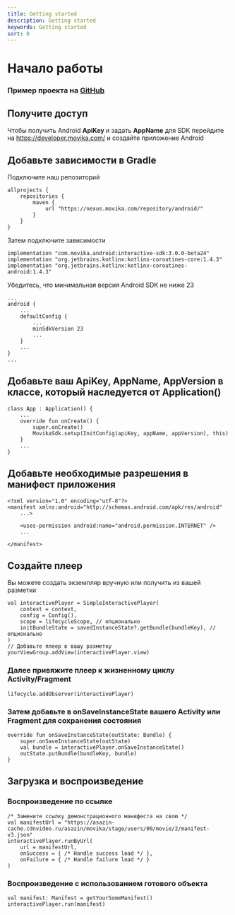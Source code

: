 ```yaml
---
title: Getting started
description: Getting started
keywords: Getting started
sort: 0
---
```


# Начало работы

###  Пример проекта на [GitHub](https://github.com/movika/android.sdk.sample.movika.com)

## Получите доступ

Чтобы получить Android **ApiKey** и задать **AppName** для SDK перейдите на https://developer.movika.com/ и создайте приложение Android

## Добавьте зависимости в Gradle

Подключите наш репозиторий

```
allprojects {
    repositories {
        maven {
            url "https://nexus.movika.com/repository/android/"
        }
    }
}
```

Затем подключите зависимости

```
implementation "com.movika.android:interactive-sdk:3.0.0-beta24"
implementation "org.jetbrains.kotlinx:kotlinx-coroutines-core:1.4.3"
implementation "org.jetbrains.kotlinx:kotlinx-coroutines-android:1.4.3"
```
Убедитесь, что минимальная версия Android SDK не ниже 23
```
...
android {
    ...
    defaultConfig {
        ...
        minSdkVersion 23
        ...
    }
    ...
}
...
```
## Добавьте ваш ApiKey, AppName, AppVersion в классе, который наследуется от Application()

```
class App : Application() {
	...
    override fun onCreate() {
        super.onCreate()
        MovikaSdk.setup(InitConfig(apiKey, appName, appVersion), this)
    }
    ...
}
```
## Добавьте необходимые разрешения в манифест приложения

```
<?xml version="1.0" encoding="utf-8"?>
<manifest xmlns:android="http://schemas.android.com/apk/res/android"
    ...>

    <uses-permission android:name="android.permission.INTERNET" />
    ...

</manifest>
```

## Создайте плеер

Вы можете создать экземпляр вручную или получить из вашей разметки

```
val interactivePlayer = SimpleInteractivePlayer(
	context = context,
	config = Config(),
	scope = lifecycleScope, // опционально
	initBundleState = savedInstanceState?.getBundle(bundleKey), // опционально
)
// Добавьте плеер в вашу разметку
yourViewGroup.addView(interactivePlayer.view)
```

### Далее привяжите плеер к жизненному циклу Activity/Fragment

```
lifecycle.addObserver(interactivePlayer)
```

### Затем добавьте в onSaveInstanceState вашего Activity или Fragment для сохранения состояния

```
override fun onSaveInstanceState(outState: Bundle) {
    super.onSaveInstanceState(outState)
    val bundle = interactivePlayer.onSaveInstanceState()
    outState.putBundle(bundleKey, bundle)
}
```

## Загрузка и воспроизведение

### Воспроизведение по ссылке
```
/* Замените ссылку демонстрационного манифеста на свою */
val manifestUrl = "https://asazin-cache.cdnvideo.ru/asazin/movika/stage/users/00/movie/2/manifest-v3.json"
interactivePlayer.runByUrl(
	url = manifestUrl,
	onSuccess = { /* Handle success load */ },
	onFailure = { /* Handle failure load */ }
)

```
### Воспроизведение с использованием готового объекта
```
val manifest: Manifest = getYourSomeManifest()
interactivePlayer.run(manifest)
```
